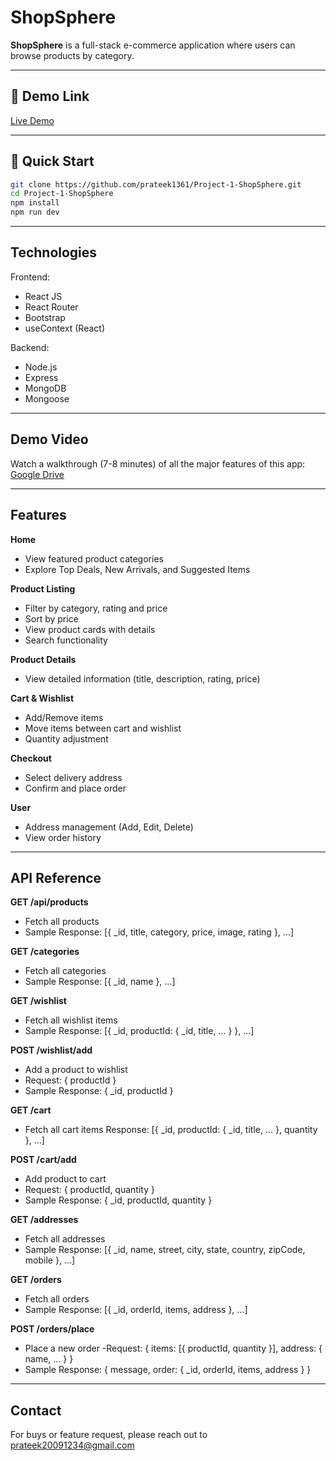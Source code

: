 # ShopSphere

**ShopSphere** is a full-stack e-commerce application where users can browse products by category.

---

## 🔗 Demo Link

[Live Demo](https://project-1-shop-sphere.vercel.app/)

---

## 🚀 Quick Start

```bash
git clone https://github.com/prateek1361/Project-1-ShopSphere.git
cd Project-1-ShopSphere
npm install
npm run dev 
``` 

---

## Technologies

Frontend:
- React JS
- React Router
- Bootstrap
- useContext (React)


Backend:
- Node.js
- Express
- MongoDB
- Mongoose

---

## Demo Video
Watch a walkthrough (7-8 minutes) of all the major features of this app:
[Google Drive](https://drive.google.com/file/d/1UlXl-s15VvTM3c2q8rNr7KR2zyoB9H6Z/view?usp=drive_link)


---


## Features

**Home**
- View featured product categories
- Explore Top Deals, New Arrivals, and Suggested Items

**Product Listing**
- Filter by category, rating and price
- Sort by price
- View product cards with details
- Search functionality

**Product Details**
- View detailed information (title, description, rating, price)

**Cart & Wishlist**
- Add/Remove items
- Move items between cart and wishlist
- Quantity adjustment

**Checkout**
- Select delivery address
- Confirm and place order

**User**
- Address management (Add, Edit, Delete)
- View order history


---


## API Reference

**GET /api/products**<br>
- Fetch all products
- Sample Response:
[{ _id, title, category, price, image, rating }, ...]


**GET /categories**
- Fetch all categories
- Sample Response:
[{ _id, name }, ...]

**GET /wishlist**
- Fetch all wishlist items
- Sample Response:
[{ _id, productId: { _id, title, ... } }, ...]

**POST /wishlist/add**
- Add a product to wishlist
- Request:
{ productId }
- Sample Response:
{ _id, productId }

**GET /cart**
- Fetch all cart items
Response:
[{ _id, productId: { _id, title, ... }, quantity }, ...]

**POST /cart/add**
- Add product to cart
- Request:
{ productId, quantity }
- Sample Response:
{ _id, productId, quantity }


**GET /addresses**
- Fetch all addresses
- Sample Response:
[{ _id, name, street, city, state, country, zipCode, mobile }, ...]


**GET /orders**
- Fetch all orders
- Sample Response:
[{ _id, orderId, items, address }, ...]

**POST /orders/place**
- Place a new order
-Request:
{ items: [{ productId, quantity }], address: { name, ... } }
- Sample Response:
{ message, order: { _id, orderId, items, address } }


---

## Contact

For buys or feature request, please reach out to prateek20091234@gmail.com



















